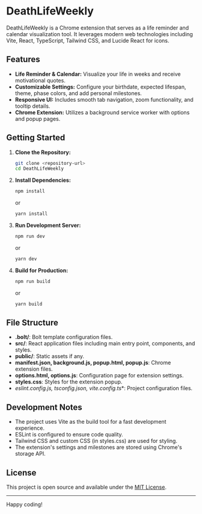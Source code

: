 # DeathLifeWeekly

DeathLifeWeekly is a Chrome extension that serves as a life reminder and calendar visualization tool. It leverages modern web technologies including Vite, React, TypeScript, Tailwind CSS, and Lucide React for icons.

## Features
- **Life Reminder & Calendar:** Visualize your life in weeks and receive motivational quotes.
- **Customizable Settings:** Configure your birthdate, expected lifespan, theme, phase colors, and add personal milestones.
- **Responsive UI:** Includes smooth tab navigation, zoom functionality, and tooltip details.
- **Chrome Extension:** Utilizes a background service worker with options and popup pages.

## Getting Started
1. **Clone the Repository:**
   ```bash
   git clone <repository-url>
   cd DeathLifeWeekly
   ```
2. **Install Dependencies:**
   ```bash
   npm install
   ```
   or
   ```bash
   yarn install
   ```
3. **Run Development Server:**
   ```bash
   npm run dev
   ```
   or
   ```bash
   yarn dev
   ```
4. **Build for Production:**
   ```bash
   npm run build
   ```
   or
   ```bash
   yarn build
   ```

## File Structure
- **.bolt/**: Bolt template configuration files.
- **src/**: React application files including main entry point, components, and styles.
- **public/**: Static assets if any.
- **manifest.json, background.js, popup.html, popup.js**: Chrome extension files.
- **options.html, options.js**: Configuration page for extension settings.
- **styles.css**: Styles for the extension popup.
- **eslint.config.js, tsconfig*.json, vite.config.ts**: Project configuration files.

## Development Notes
- The project uses Vite as the build tool for a fast development experience.
- ESLint is configured to ensure code quality.
- Tailwind CSS and custom CSS (in styles.css) are used for styling.
- The extension's settings and milestones are stored using Chrome's storage API.

## License
This project is open source and available under the [MIT License](LICENSE).

---

Happy coding!
